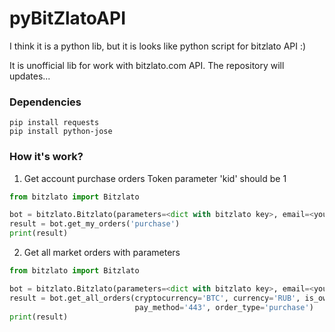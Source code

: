 # pyBitZlatoAPI
I think it is a python lib, but it is looks like python script for bitzlato API :)

It is unofficial lib for work with bitzlato.com API. The repository will updates...

### Dependencies

```
pip install requests
pip install python-jose
```


### How it's work?
1. Get account purchase orders 
Token parameter 'kid' should be 1
```python
from bitzlato import Bitzlato

bot = bitzlato.Bitzlato(parameters=<dict with bitzlato key>, email=<your bitzlato account email>)
result = bot.get_my_orders('purchase')
print(result)
```

2. Get all market orders with parameters

```python
from bitzlato import Bitzlato

bot = bitzlato.Bitzlato(parameters=<dict with bitzlato key>, email=<your bitzlato account email>)
result = bot.get_all_orders(cryptocurrency='BTC', currency='RUB', is_owner_active=True, limit=20,
                            pay_method='443', order_type='purchase')
print(result)
```

